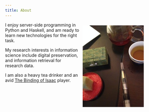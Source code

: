 ```yaml
---
title: About
---
```

<figure>
  <img style="float: right; max-width: 100%; height: auto; margin: 10px;" src="/images/desk.jpg" alt="My desk" />
</figure>

I enjoy server-side programming in Python and Haskell, and am ready to learn new technologies for the right task.

My research interests in information science include digital preservation, and information retrieval for research data.

I am also a heavy tea drinker and an avid [The Binding of Isaac](http://bindingofisaac.com/) player.
